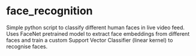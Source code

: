 # face_recognition
 Simple python script to classify different human faces in live video feed.
 Uses FaceNet pretrained model to extract face embeddings from different faces and train a custom Support Vector Classifier (linear kernel) to recognise faces.

